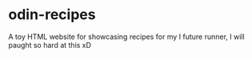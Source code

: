 # odin-recipes
A toy HTML website for showcasing recipes for my I future runner, I will paught so hard at this xD
